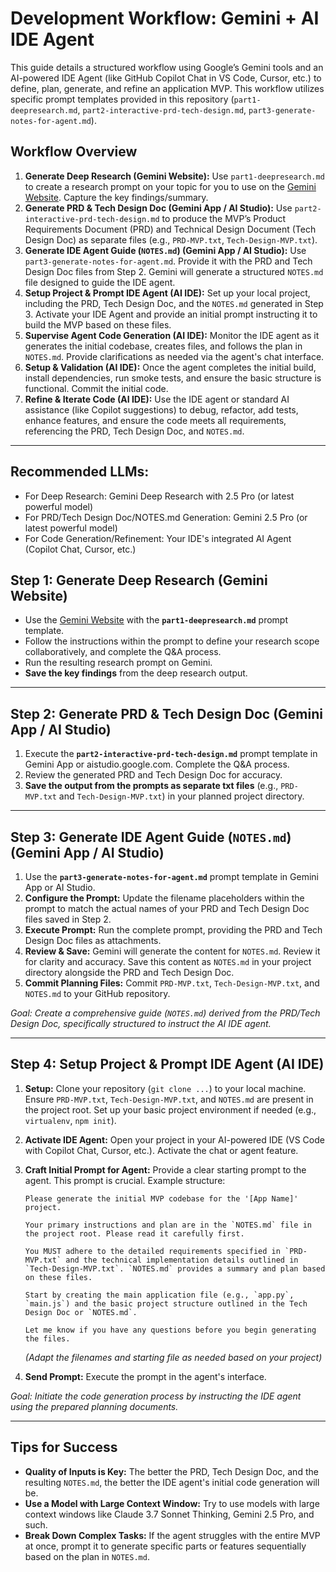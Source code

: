 # Development Workflow: Gemini + AI IDE Agent

This guide details a structured workflow using Google’s Gemini tools and an AI-powered IDE Agent (like GitHub Copilot Chat in VS Code, Cursor, etc.) to define, plan, generate, and refine an application MVP. This workflow utilizes specific prompt templates provided in this repository (`part1-deepresearch.md`, `part2-interactive-prd-tech-design.md`, `part3-generate-notes-for-agent.md`).

## Workflow Overview

1.  **Generate Deep Research (Gemini Website):** Use `part1-deepresearch.md` to create a research prompt on your topic for you to use on the [Gemini Website](https://gemini.google.com/app). Capture the key findings/summary.
2.  **Generate PRD & Tech Design Doc (Gemini App / AI Studio):** Use `part2-interactive-prd-tech-design.md` to produce the MVP’s Product Requirements Document (PRD) and Technical Design Document (Tech Design Doc) as separate files (e.g., `PRD-MVP.txt`, `Tech-Design-MVP.txt`).
3.  **Generate IDE Agent Guide (`NOTES.md`) (Gemini App / AI Studio):** Use `part3-generate-notes-for-agent.md`. Provide it with the PRD and Tech Design Doc files from Step 2. Gemini will generate a structured `NOTES.md` file designed to guide the IDE agent.
4.  **Setup Project & Prompt IDE Agent (AI IDE):** Set up your local project, including the PRD, Tech Design Doc, and the `NOTES.md` generated in Step 3. Activate your IDE Agent and provide an initial prompt instructing it to build the MVP based on these files.
5.  **Supervise Agent Code Generation (AI IDE):** Monitor the IDE agent as it generates the initial codebase, creates files, and follows the plan in `NOTES.md`. Provide clarifications as needed via the agent's chat interface.
6.  **Setup & Validation (AI IDE):** Once the agent completes the initial build, install dependencies, run smoke tests, and ensure the basic structure is functional. Commit the initial code.
7.  **Refine & Iterate Code (AI IDE):** Use the IDE agent or standard AI assistance (like Copilot suggestions) to debug, refactor, add tests, enhance features, and ensure the code meets all requirements, referencing the PRD, Tech Design Doc, and `NOTES.md`.

---
## Recommended LLMs:

*   For Deep Research: Gemini Deep Research with 2.5 Pro (or latest powerful model)
*   For PRD/Tech Design Doc/NOTES.md Generation: Gemini 2.5 Pro (or latest powerful model)
*   For Code Generation/Refinement: Your IDE's integrated AI Agent (Copilot Chat, Cursor, etc.)

## Step 1: Generate Deep Research (Gemini Website)

*   Use the [Gemini Website](https://gemini.google.com/app) with the **`part1-deepresearch.md`** prompt template.
*   Follow the instructions within the prompt to define your research scope collaboratively, and complete the Q&A process.
*   Run the resulting research prompt on Gemini.
*   **Save the key findings** from the deep research output.

---

## Step 2: Generate PRD & Tech Design Doc (Gemini App / AI Studio)

1.  Execute the **`part2-interactive-prd-tech-design.md`** prompt template in Gemini App or aistudio.google.com. Complete the Q&A process.
2.  Review the generated PRD and Tech Design Doc for accuracy.
3.  **Save the output from the prompts as separate txt files** (e.g., `PRD-MVP.txt` and `Tech-Design-MVP.txt`) in your planned project directory.

---

## Step 3: Generate IDE Agent Guide (`NOTES.md`) (Gemini App / AI Studio)

1.  Use the **`part3-generate-notes-for-agent.md`** prompt template in Gemini App or AI Studio.
2.  **Configure the Prompt:** Update the filename placeholders within the prompt to match the actual names of your PRD and Tech Design Doc files saved in Step 2.
3.  **Execute Prompt:** Run the complete prompt, providing the PRD and Tech Design Doc files as attachments.
4.  **Review & Save:** Gemini will generate the content for `NOTES.md`. Review it for clarity and accuracy. Save this content as `NOTES.md` in your project directory alongside the PRD and Tech Design Doc.
5.  **Commit Planning Files:** Commit `PRD-MVP.txt`, `Tech-Design-MVP.txt`, and `NOTES.md` to your GitHub repository.

*Goal: Create a comprehensive guide (`NOTES.md`) derived from the PRD/Tech Design Doc, specifically structured to instruct the AI IDE agent.*

---

## Step 4: Setup Project & Prompt IDE Agent (AI IDE)

1.  **Setup:** Clone your repository (`git clone ...`) to your local machine. Ensure `PRD-MVP.txt`, `Tech-Design-MVP.txt`, and `NOTES.md` are present in the project root. Set up your basic project environment if needed (e.g., `virtualenv`, `npm init`).
2.  **Activate IDE Agent:** Open your project in your AI-powered IDE (VS Code with Copilot Chat, Cursor, etc.). Activate the chat or agent feature.
3.  **Craft Initial Prompt for Agent:** Provide a clear starting prompt to the agent. This prompt is crucial. Example structure:

    ```text
    Please generate the initial MVP codebase for the '[App Name]' project.

    Your primary instructions and plan are in the `NOTES.md` file in the project root. Please read it carefully first.

    You MUST adhere to the detailed requirements specified in `PRD-MVP.txt` and the technical implementation details outlined in `Tech-Design-MVP.txt`. `NOTES.md` provides a summary and plan based on these files.

    Start by creating the main application file (e.g., `app.py`, `main.js`) and the basic project structure outlined in the Tech Design Doc or `NOTES.md`.

    Let me know if you have any questions before you begin generating the files.
    ```
    *(Adapt the filenames and starting file as needed based on your project)*

4.  **Send Prompt:** Execute the prompt in the agent's interface.

*Goal: Initiate the code generation process by instructing the IDE agent using the prepared planning documents.*

---

## Tips for Success

*   **Quality of Inputs is Key:** The better the PRD, Tech Design Doc, and the resulting `NOTES.md`, the better the IDE agent's initial code generation will be.
*   **Use a Model with Large Context Window:** Try to use models with large context windows like Claude 3.7 Sonnet Thinking, Gemini 2.5 Pro, and such.
*   **Break Down Complex Tasks:** If the agent struggles with the entire MVP at once, prompt it to generate specific parts or features sequentially based on the plan in `NOTES.md`.
